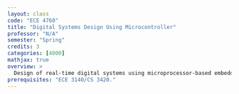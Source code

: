 ```yaml
---
layout: class
code: "ECE 4760"
title: "Digital Systems Design Using Microcontroller"
professor: "N/A"
semester: "Spring"
credits: 3
categories: [4000]
mathjax: true
overview: >
  Design of real-time digital systems using microprocessor-based embedded controllers. Students working in pairs design, debug, and construct several small systems that illustrate and employ the techniques of digital system design acquired in previous courses. The content focuses on the laboratory work. The lectures are used primarily for the introduction of examples, description of specific modules to be designed, and instruction in the hardware and high-level design tools to be employed.
prerequisites: "ECE 3140/CS 3420."
---
```

